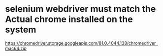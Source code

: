 # selenium webdriver must match the Actual chrome installed on the system
https://chromedriver.storage.googleapis.com/81.0.4044.138/chromedriver_mac64.zip

